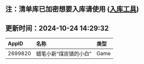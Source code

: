 ## 注：清单库已加密想要入库请使用 ([入库工具](https://github.com/BlankTMing/ManifestAutoUpdate/releases))

## 更新时间：2024-10-24 14:29:32
| AppID | 名称 | 类型  |
| :-------------------- | :----------------------------- | :----------- |
| 2699820 | 蜡笔小新“煤炭镇的小白”| Game |

